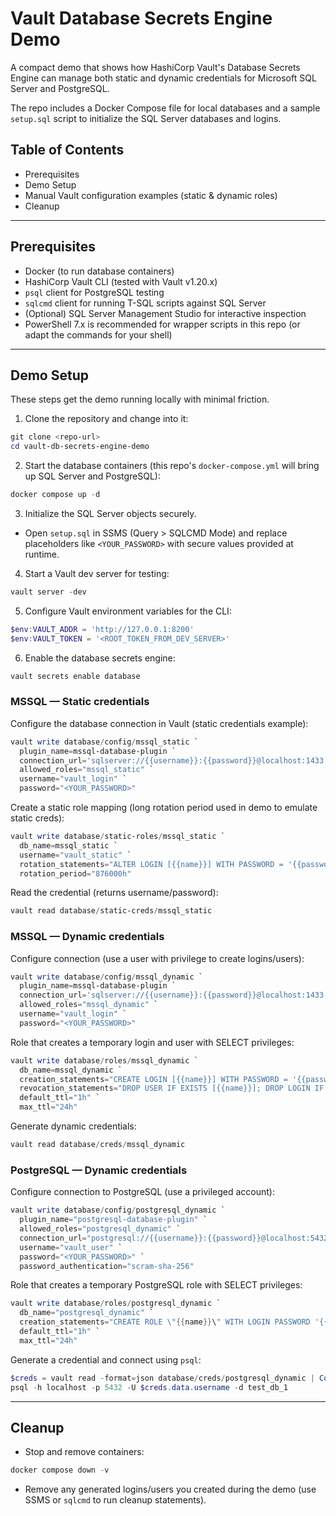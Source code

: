 # Vault Database Secrets Engine Demo

A compact demo that shows how HashiCorp Vault's Database Secrets Engine can manage both static and dynamic credentials
for Microsoft SQL Server and PostgreSQL.

The repo includes a Docker Compose file for local databases and a sample
`setup.sql` script to initialize the SQL Server databases and logins.

## Table of Contents
- Prerequisites
- Demo Setup
- Manual Vault configuration examples (static & dynamic roles)
- Cleanup

---

## Prerequisites
- Docker (to run database containers)
- HashiCorp Vault CLI (tested with Vault v1.20.x)
- `psql` client for PostgreSQL testing
- `sqlcmd` client for running T-SQL scripts against SQL Server
- (Optional) SQL Server Management Studio for interactive inspection
- PowerShell 7.x is recommended for wrapper scripts in this repo (or adapt the commands for your shell)

---

## Demo Setup
These steps get the demo running locally with minimal friction.

1. Clone the repository and change into it:

```powershell
git clone <repo-url>
cd vault-db-secrets-engine-demo
```

2. Start the database containers (this repo's `docker-compose.yml` will bring up SQL Server and PostgreSQL):

```powershell
docker compose up -d
```

3. Initialize the SQL Server objects securely.

- Open `setup.sql` in SSMS (Query > SQLCMD Mode) and replace placeholders like `<YOUR_PASSWORD>` with secure values provided at runtime.

4. Start a Vault dev server for testing:

```powershell
vault server -dev
```

5. Configure Vault environment variables for the CLI:

```powershell
$env:VAULT_ADDR = 'http://127.0.0.1:8200'
$env:VAULT_TOKEN = '<ROOT_TOKEN_FROM_DEV_SERVER>'
```

6. Enable the database secrets engine:

```powershell
vault secrets enable database
```

### MSSQL — Static credentials
Configure the database connection in Vault (static credentials example):

```powershell
vault write database/config/mssql_static `
  plugin_name=mssql-database-plugin `
  connection_url='sqlserver://{{username}}:{{password}}@localhost:1433' `
  allowed_roles="mssql_static" `
  username="vault_login" `
  password="<YOUR_PASSWORD>"
```

Create a static role mapping (long rotation period used in demo to emulate static creds):

```powershell
vault write database/static-roles/mssql_static `
  db_name=mssql_static `
  username="vault_static" `
  rotation_statements="ALTER LOGIN [{{name}}] WITH PASSWORD = '{{password}}';" `
  rotation_period="876000h"
```

Read the credential (returns username/password):

```powershell
vault read database/static-creds/mssql_static
```

### MSSQL — Dynamic credentials
Configure connection (use a user with privilege to create logins/users):

```powershell
vault write database/config/mssql_dynamic `
  plugin_name=mssql-database-plugin `
  connection_url='sqlserver://{{username}}:{{password}}@localhost:1433' `
  allowed_roles="mssql_dynamic" `
  username="vault_login" `
  password="<YOUR_PASSWORD>"
```

Role that creates a temporary login and user with SELECT privileges:

```powershell
vault write database/roles/mssql_dynamic `
  db_name=mssql_dynamic `
  creation_statements="CREATE LOGIN [{{name}}] WITH PASSWORD = '{{password}}'; USE [test_db_2]; CREATE USER [{{name}}] FOR LOGIN [{{name}}]; GRANT SELECT ON SCHEMA::dbo TO [{{name}}];" `
  revocation_statements="DROP USER IF EXISTS [{{name}}]; DROP LOGIN IF EXISTS [{{name}}];" `
  default_ttl="1h" `
  max_ttl="24h"
```

Generate dynamic credentials:

```powershell
vault read database/creds/mssql_dynamic
```

### PostgreSQL — Dynamic credentials
Configure connection to PostgreSQL (use a privileged account):

```powershell
vault write database/config/postgresql_dynamic `
  plugin_name="postgresql-database-plugin" `
  allowed_roles="postgresql_dynamic" `
  connection_url="postgresql://{{username}}:{{password}}@localhost:5432/test_db_1" `
  username="vault_user" `
  password="<YOUR_PASSWORD>" `
  password_authentication="scram-sha-256"
```

Role that creates a temporary PostgreSQL role with SELECT privileges:

```powershell
vault write database/roles/postgresql_dynamic `
  db_name="postgresql_dynamic" `
  creation_statements="CREATE ROLE \"{{name}}\" WITH LOGIN PASSWORD '{{password}}' VALID UNTIL '{{expiration}}'; GRANT SELECT ON ALL TABLES IN SCHEMA public TO \"{{name}}\";" `
  default_ttl="1h" `
  max_ttl="24h"
```

Generate a credential and connect using `psql`:

```powershell
$creds = vault read -format=json database/creds/postgresql_dynamic | ConvertFrom-Json
psql -h localhost -p 5432 -U $creds.data.username -d test_db_1
```

---

## Cleanup
- Stop and remove containers:

```powershell
docker compose down -v
```

- Remove any generated logins/users you created during the demo (use SSMS or `sqlcmd` to run cleanup statements).